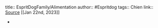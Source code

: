 title:: EspritDogFamily/Alimentation
author:: #Espritdog 
tags:: Chien
link:: [Source](https://www.espritdog.com/chapitres/chapitre-6-lalimentation/)
[[Jan 22nd, 2023]]

-